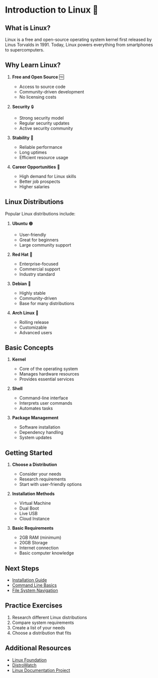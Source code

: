 # Introduction to Linux 🐧

## What is Linux?

Linux is a free and open-source operating system kernel first released by Linus Torvalds in 1991. Today, Linux powers everything from smartphones to supercomputers.

## Why Learn Linux?

1. **Free and Open Source** 🆓
   - Access to source code
   - Community-driven development
   - No licensing costs

2. **Security** 🔒
   - Strong security model
   - Regular security updates
   - Active security community

3. **Stability** 💪
   - Reliable performance
   - Long uptimes
   - Efficient resource usage

4. **Career Opportunities** 💼
   - High demand for Linux skills
   - Better job prospects
   - Higher salaries

## Linux Distributions

Popular Linux distributions include:

1. **Ubuntu** 🟠
   - User-friendly
   - Great for beginners
   - Large community support

2. **Red Hat** 🔴
   - Enterprise-focused
   - Commercial support
   - Industry standard

3. **Debian** 🔵
   - Highly stable
   - Community-driven
   - Base for many distributions

4. **Arch Linux** 🎯
   - Rolling release
   - Customizable
   - Advanced users

## Basic Concepts

1. **Kernel**
   - Core of the operating system
   - Manages hardware resources
   - Provides essential services

2. **Shell**
   - Command-line interface
   - Interprets user commands
   - Automates tasks

3. **Package Management**
   - Software installation
   - Dependency handling
   - System updates

## Getting Started

1. **Choose a Distribution**
   - Consider your needs
   - Research requirements
   - Start with user-friendly options

2. **Installation Methods**
   - Virtual Machine
   - Dual Boot
   - Live USB
   - Cloud Instance

3. **Basic Requirements**
   - 2GB RAM (minimum)
   - 20GB Storage
   - Internet connection
   - Basic computer knowledge

## Next Steps

- [Installation Guide](02-installation.md)
- [Command Line Basics](03-command-line.md)
- [File System Navigation](04-file-system.md)

## Practice Exercises

1. Research different Linux distributions
2. Compare system requirements
3. Create a list of your needs
4. Choose a distribution that fits

## Additional Resources

- [Linux Foundation](https://www.linuxfoundation.org/)
- [DistroWatch](https://distrowatch.com/)
- [Linux Documentation Project](https://tldp.org/)
